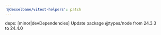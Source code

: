 ```yaml
---
'@desselbane/vitest-helpers': patch
---
```


deps: [minor|devDependencies] Update package @types/node from 24.3.3 to 24.4.0

